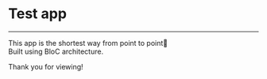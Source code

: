 # Test app
---
This app is the shortest way from point to point🌟\
Built using BloC architecture.

Thank you for viewing!
